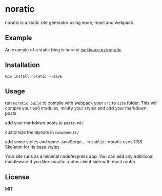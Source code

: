 # noratic
noratic is a static site generator using node, react and webpack.

## Example

An example of a static blog is here at [isekivace.nz/noratic](http://isekivace.nz/noratic)

## Installation

`npm install noratic --save`

## Usage

run `noratic build` to compile with webpack your `src` to `site` folder. This will compile your es6 modules, minify your styles and add your markdown posts.

add your markdown posts to `posts-md/`

customize the layouts in `components/`

add some styles and some JavaScript... in `public.` noratic uses CSS Skeleton for its base styles

Your site runs as a minimal node/express app. You can add any additional middleware if you like. noratic routes client side with react router.

## License

[MIT](http://opensource.org/licenses/MIT)
